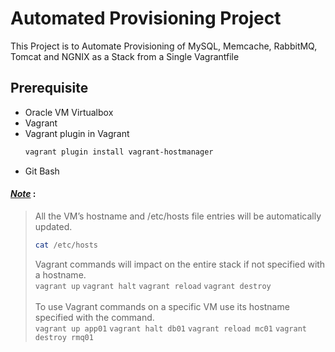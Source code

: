 # Automated Provisioning Project
This Project is to Automate Provisioning of MySQL, Memcache, RabbitMQ, Tomcat and NGNIX as a Stack from a Single Vagrantfile 

## Prerequisite
-  Oracle VM Virtualbox
-  Vagrant
-  Vagrant plugin in Vagrant
   ```sh
   vagrant plugin install vagrant-hostmanager
   ```
- Git Bash<br>


 #### <ins> *Note*</ins>  : <br>
> All the VM’s hostname and /etc/hosts file entries will be automatically updated.
>   ```sh
>   cat /etc/hosts
>   ```
>   Vagrant commands will impact on the entire stack if not specified with a hostname.
>   <br> `vagrant up` `vagrant halt` `vagrant reload` `vagrant destroy`
>  <br> <br>To use Vagrant commands on a specific VM use its hostname specified with the command.
>   <br> `vagrant up app01` `vagrant halt db01` `vagrant reload mc01` `vagrant destroy rmq01`
>   
